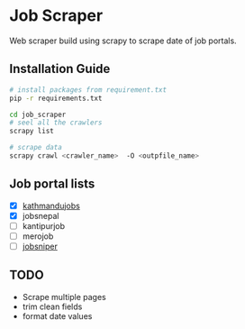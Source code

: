 # Job Scraper

Web scraper build using scrapy to scrape date of job portals.

## Installation Guide
```bash
# install packages from requirement.txt
pip -r requirements.txt

cd job_scraper
# seel all the crawlers
scrapy list

# scrape data
scrapy crawl <crawler_name>  -O <outpfile_name>
```


## Job portal lists
- [X] [kathmandujobs](https://kathmandujobs.com/)
- [X] jobsnepal
- [ ] kantipurjob
- [ ] merojob
- [ ] [jobsniper](https://www.jobssniper.com/)

## TODO
* Scrape multiple pages
* trim clean fields
* format date values